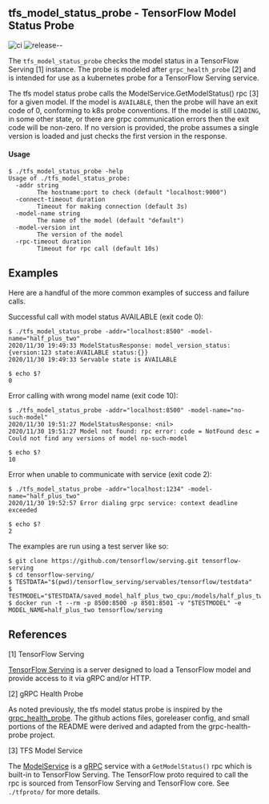 
## tfs_model_status_probe - TensorFlow Model Status Probe

![ci](https://github.com/codycollier/tfs-model-status-probe/workflows/ci/badge.svg)
![release--](https://github.com/codycollier/tfs-model-status-probe/workflows/release/badge.svg)



The `tfs_model_status_probe` checks the model status in a TensorFlow Serving [1] instance.  The probe is modeled after `grpc_health_probe` [2] and is intended for use as a kubernetes probe for a TensorFlow Serving service.

The tfs model status probe calls the ModelService.GetModelStatus() rpc [3] for a given model.  If the model is `AVAILABLE`, then the probe will have an exit code of 0, conforming to k8s probe conventions.  If the model is still `LOADING`, in some other state, or there are grpc communication errors then the exit code will be non-zero.  If no version is provided, the probe assumes a single version is loaded and just checks the first version in the response.


#### Usage

```
$ ./tfs_model_status_probe -help
Usage of ./tfs_model_status_probe:
  -addr string
    	The hostname:port to check (default "localhost:9000")
  -connect-timeout duration
    	Timeout for making connection (default 3s)
  -model-name string
    	The name of the model (default "default")
  -model-version int
    	The version of the model
  -rpc-timeout duration
    	Timeout for rpc call (default 10s)
```


## Examples

Here are a handful of the more common examples of success and failure calls.


Successful call with model status AVAILABLE (exit code 0):
```
$ ./tfs_model_status_probe -addr="localhost:8500" -model-name="half_plus_two"
2020/11/30 19:49:33 ModelStatusResponse: model_version_status:{version:123 state:AVAILABLE status:{}}
2020/11/30 19:49:33 Servable state is AVAILABLE

$ echo $?
0
```


Error calling with wrong model name (exit code 10):
```
$ ./tfs_model_status_probe -addr="localhost:8500" -model-name="no-such-model"
2020/11/30 19:51:27 ModelStatusResponse: <nil>
2020/11/30 19:51:27 Model not found: rpc error: code = NotFound desc = Could not find any versions of model no-such-model

$ echo $?
10
```


Error when unable to communicate with service (exit code 2):
```
$ ./tfs_model_status_probe -addr="localhost:1234" -model-name="half_plus_two"
2020/11/30 19:52:57 Error dialing grpc service: context deadline exceeded

$ echo $?
2
```


The examples are run using a test server like so:
```
$ git clone https://github.com/tensorflow/serving.git tensorflow-serving
$ cd tensorflow-serving/
$ TESTDATA="$(pwd)/tensorflow_serving/servables/tensorflow/testdata"
$ TESTMODEL="$TESTDATA/saved_model_half_plus_two_cpu:/models/half_plus_two"
$ docker run -t --rm -p 8500:8500 -p 8501:8501 -v "$TESTMODEL" -e MODEL_NAME=half_plus_two tensorflow/serving
```



## References


[1] TensorFlow Serving

[TensorFlow Serving](https://github.com/tensorflow/serving) is a server designed to load a TensorFlow model and provide access to it via gRPC and/or HTTP.


[2] gRPC Health Probe

As noted previously, the tfs model status probe is inspired by the [grpc_health_probe](https://github.com/grpc-ecosystem/grpc-health-probe). The github actions files, goreleaser config, and small portions of the README were derived and adapted from the grpc-health-probe project.


[3] TFS Model Service

The [ModelService](https://github.com/tensorflow/serving/blob/master/tensorflow_serving/apis/model_service.proto) is a [gRPC](https://grpc.io/) service with a `GetModelStatus()` rpc which is built-in to TensorFlow Serving.  The TensorFlow proto required to call the rpc is sourced from TensorFlow Serving and TensorFlow core.  See `./tfproto/` for more details.

    

